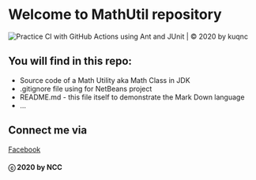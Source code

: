 # Welcome to MathUtil repository
![Practice CI with GitHub Actions using Ant and JUnit | © 2020 by kuqnc](https://github.com/ncc304/math.util/workflows/Practice%20CI%20with%20GitHub%20Actions%20using%20Ant%20and%20JUnit%20%7C%20%C2%A9%202020%20by%20kuqnc/badge.svg)
## You will find in this repo:
* Source code of a Math Utility aka Math Class in JDK
* .gitignore file using for NetBeans project
* README.md - this file itself to demonstrate the Mark Down language
* ...

## Connect me via
[Facebook](https://facebook.com/ncc304)
#### ⓒ 2020 by NCC

